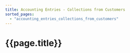 ```yaml
---
title: Accounting Entries - Collections from Customers
sorted_pages:
  - "accounting_entries_collections_from_customers"
---
```

# {{page.title}}
